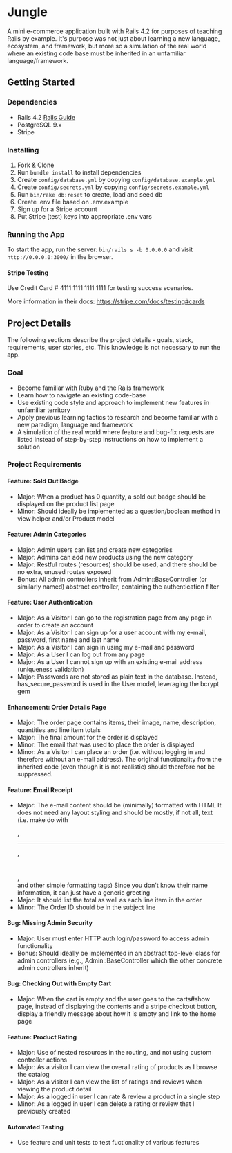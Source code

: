 # Jungle

A mini e-commerce application built with Rails 4.2 for purposes of teaching Rails by example. It's purpose was not just about learning a new language, ecosystem, and framework, but more so a simulation of the real world where an existing code base must be inherited in an unfamiliar language/framework.

## Getting Started
### Dependencies

* Rails 4.2 [Rails Guide](http://guides.rubyonrails.org/v4.2/)
* PostgreSQL 9.x
* Stripe

### Installing
1. Fork & Clone
2. Run `bundle install` to install dependencies
3. Create `config/database.yml` by copying `config/database.example.yml`
4. Create `config/secrets.yml` by copying `config/secrets.example.yml`
5. Run `bin/rake db:reset` to create, load and seed db
6. Create .env file based on .env.example
7. Sign up for a Stripe account
8. Put Stripe (test) keys into appropriate .env vars

### Running the App

To start the app, run the server: `bin/rails s -b 0.0.0.0` and visit `http://0.0.0.0:3000/` in the browser.

#### Stripe Testing

Use Credit Card # 4111 1111 1111 1111 for testing success scenarios.

More information in their docs: <https://stripe.com/docs/testing#cards>

## Project Details
The following sections describe the project details - goals, stack, requirements, user stories, etc. This knowledge is not necessary to run the app.

### Goal

* Become familiar with Ruby and the Rails framework
* Learn how to navigate an existing code-base
* Use existing code style and approach to implement new features in unfamiliar territory
* Apply previous learning tactics to research and become familiar with a new paradigm, language and framework
* A simulation of the real world where feature and bug-fix requests are listed instead of step-by-step instructions on how to implement a solution

### Project Requirements

#### Feature: Sold Out Badge
* Major: When a product has 0 quantity, a sold out badge should be displayed on the product list page
* Minor: Should ideally be implemented as a question/boolean method in view helper and/or Product model

#### Feature: Admin Categories
* Major: Admin users can list and create new categories
* Major: Admins can add new products using the new category
* Major: Restful routes (resources) should be used, and there should be no extra, unused routes exposed
* Bonus: All admin controllers inherit from Admin::BaseController (or similarly named) abstract controller, containing the authentication filter

#### Feature: User Authentication
* Major: As a Visitor I can go to the registration page from any page in order to create an account
* Major: As a Visitor I can sign up for a user account with my e-mail, password, first name and last name
* Major: As a Visitor I can sign in using my e-mail and password
* Major: As a User I can log out from any page
* Major: As a User I cannot sign up with an existing e-mail address (uniqueness validation)
* Major: Passwords are not stored as plain text in the database. Instead, has_secure_password is used in the User model, leveraging the bcrypt gem

#### Enhancement: Order Details Page
* Major: The order page contains items, their image, name, description, quantities and line item totals
* Major: The final amount for the order is displayed
* Minor: The email that was used to place the order is displayed
* Minor: As a Visitor I can place an order (i.e. without logging in and therefore without an e-mail address). The original functionality from the inherited code (even though it is not realistic) should therefore not be suppressed.

#### Feature: Email Receipt
* Major: The e-mail content should be (minimally) formatted with HTML
It does not need any layout styling and should be mostly, if not all, text (i.e. make do with <p></p>, <hr></hr>, <h1></h1>, <br /> and other simple formatting tags)
Since you don't know their name information, it can just have a generic greeting
* Major: It should list the total as well as each line item in the order
* Minor: The Order ID should be in the subject line

#### Bug: Missing Admin Security
* Major: User must enter HTTP auth login/password to access admin functionality
* Bonus: Should ideally be implemented in an abstract top-level class for admin controllers (e.g., Admin::BaseController which the other concrete admin controllers inherit)

#### Bug: Checking Out with Empty Cart
* Major: When the cart is empty and the user goes to the carts#show page, instead of displaying the contents and a stripe checkout button, display a friendly message about how it is empty and link to the home page

#### Feature: Product Rating
* Major: Use of nested resources in the routing, and not using custom controller actions
* Major: As a visitor I can view the overall rating of products as I browse the catalog
* Major: As a visitor I can view the list of ratings and reviews when viewing the product detail
* Major: As a logged in user I can rate & review a product in a single step
* Minor: As a logged in user I can delete a rating or review that I previously created

#### Automated Testing
* Use feature and unit tests to test fuctionality of various features
